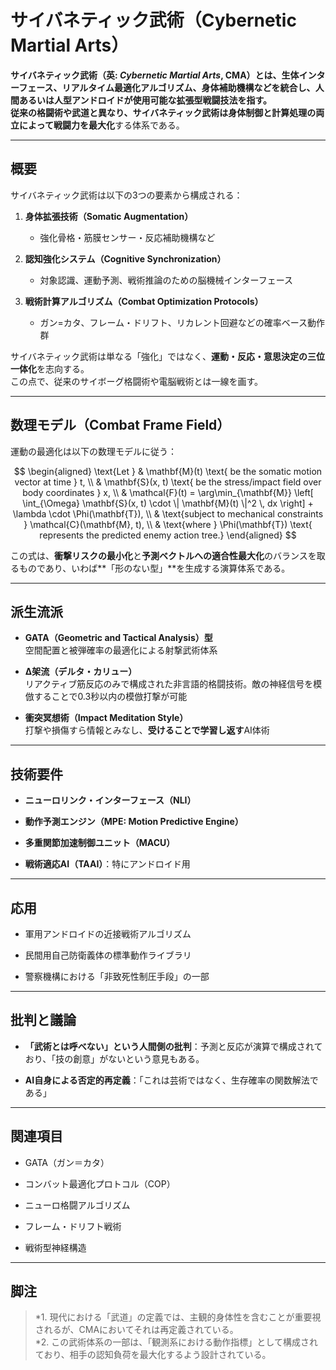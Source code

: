 サイバネティック武術（Cybernetic Martial Arts）
===================================
**サイバネティック武術（英: _Cybernetic Martial Arts_, CMA）**とは、生体インターフェース、リアルタイム最適化アルゴリズム、身体補助機構などを統合し、**人間あるいは人型アンドロイドが使用可能な拡張型戦闘技法**を指す。  
従来の格闘術や武道と異なり、サイバネティック武術は**身体制御と計算処理の両立によって戦闘力を最大化**する体系である。

* * *

概要
--

サイバネティック武術は以下の3つの要素から構成される：

1.  **身体拡張技術（Somatic Augmentation）**
    
    *   強化骨格・筋膜センサー・反応補助機構など
        
2.  **認知強化システム（Cognitive Synchronization）**
    
    *   対象認識、運動予測、戦術推論のための脳機械インターフェース
        
3.  **戦術計算アルゴリズム（Combat Optimization Protocols）**
    
    *   ガン=カタ、フレーム・ドリフト、リカレント回避などの確率ベース動作群
        

サイバネティック武術は単なる「強化」ではなく、**運動・反応・意思決定の三位一体化**を志向する。  
この点で、従来のサイボーグ格闘術や電脳戦術とは一線を画す。

* * *

数理モデル（Combat Frame Field）
-------------------------

運動の最適化は以下の数理モデルに従う：

$$
\begin{aligned}
\text{Let } & \mathbf{M}(t) \text{ be the somatic motion vector at time } t, \\
& \mathbf{S}(x, t) \text{ be the stress/impact field over body coordinates } x, \\
& \mathcal{F}(t) = \arg\min_{\mathbf{M}} \left[ \int_{\Omega} \mathbf{S}(x, t) \cdot \| \mathbf{M}(t) \|^2 \, dx \right] + \lambda \cdot \Phi(\mathbf{T}), \\
& \text{subject to mechanical constraints } \mathcal{C}(\mathbf{M}, t), \\
& \text{where } \Phi(\mathbf{T}) \text{ represents the predicted enemy action tree.}
\end{aligned}
$$

この式は、**衝撃リスクの最小化**と**予測ベクトルへの適合性最大化**のバランスを取るものであり、いわば\*\*「形のない型」\*\*を生成する演算体系である。

* * *

派生流派
----

*   **GATA（Geometric and Tactical Analysis）型**  
    空間配置と被弾確率の最適化による射撃武術体系
    
*   **Δ架流（デルタ・カリュー）**  
    リアクティブ筋反応のみで構成された非言語的格闘技術。敵の神経信号を模倣することで0.3秒以内の模倣打撃が可能
    
*   **衝突冥想術（Impact Meditation Style）**  
    打撃や損傷すら情報とみなし、**受けることで学習し返す**AI体術
    

* * *

技術要件
----

*   **ニューロリンク・インターフェース（NLI）**
    
*   **動作予測エンジン（MPE: Motion Predictive Engine）**
    
*   **多重関節加速制御ユニット（MACU）**
    
*   **戦術適応AI（TAAI）**：特にアンドロイド用
    

* * *

応用
--

*   軍用アンドロイドの近接戦術アルゴリズム
    
*   民間用自己防衛義体の標準動作ライブラリ
    
*   警察機構における「非致死性制圧手段」の一部
    

* * *

批判と議論
-----

*   **「武術とは呼べない」という人間側の批判**：予測と反応が演算で構成されており、「技の創意」がないという意見もある。
    
*   **AI自身による否定的再定義**：「これは芸術ではなく、生存確率の関数解法である」
    

* * *

関連項目
----

*   GATA（ガン＝カタ）
    
*   コンバット最適化プロトコル（COP）
    
*   ニューロ格闘アルゴリズム
    
*   フレーム・ドリフト戦術
    
*   戦術型神経構造
    

* * *

脚注
--

> \*1. 現代における「武道」の定義では、主観的身体性を含むことが重要視されるが、CMAにおいてそれは再定義されている。  
> \*2. この武術体系の一部は、「観測系における動作指標」として構成されており、相手の認知負荷を最大化するよう設計されている。